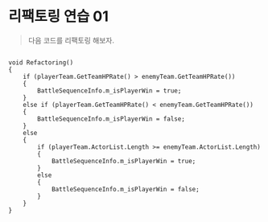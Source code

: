 # 리팩토링 연습 01

> 다음 코드를 리팩토링 해보자.

<pre><code>
void Refactoring()
{
    if (playerTeam.GetTeamHPRate() > enemyTeam.GetTeamHPRate())
    {
        BattleSequenceInfo.m_isPlayerWin = true;
    }
    else if (playerTeam.GetTeamHPRate() < enemyTeam.GetTeamHPRate())
    {
        BattleSequenceInfo.m_isPlayerWin = false;
    }
    else
    {
        if (playerTeam.ActorList.Length >= enemyTeam.ActorList.Length)
        {
            BattleSequenceInfo.m_isPlayerWin = true;
        }
        else
        {
            BattleSequenceInfo.m_isPlayerWin = false;
        }
    }
}
</code></pre>
